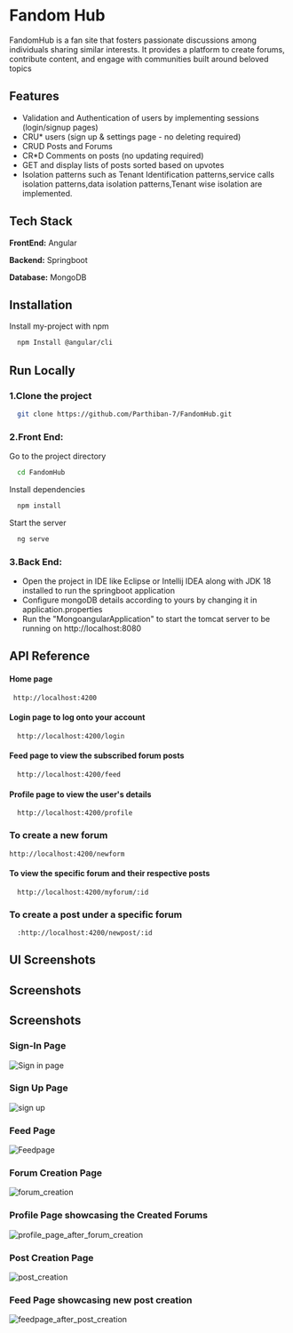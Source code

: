 
# Fandom Hub

FandomHub is a fan site that fosters passionate discussions among individuals sharing similar interests.
It provides a platform to create forums, contribute content, and engage with communities built around beloved topics



## Features

- Validation and Authentication of users by implementing sessions (login/signup pages)
- CRU* users (sign up & settings page - no deleting required)
- CRUD Posts and Forums
- CR*D Comments on posts (no updating required)
- GET and display lists of posts sorted based on upvotes
- Isolation patterns such as Tenant Identification patterns,service calls isolation patterns,data isolation patterns,Tenant wise isolation are implemented.



## Tech Stack

**FrontEnd:** Angular

**Backend:** Springboot

**Database:** MongoDB


## Installation

Install my-project with npm

```bash
  npm Install @angular/cli 
```
    
## Run Locally


### 1.Clone the project
```bash
  git clone https://github.com/Parthiban-7/FandomHub.git
```
### 2.Front End:

Go to the project directory

```bash
  cd FandomHub
```

Install dependencies

```bash
  npm install
```

Start the server

```bash
  ng serve
```
### 3.Back End:
- Open the project in IDE like Eclipse or Intellij IDEA along with JDK 18 installed to run the springboot application
- Configure mongoDB details according to yours by changing it in application.properties
- Run the "MongoangularApplication" to start the tomcat server to be running on http://localhost:8080 




## API Reference

#### Home page

```
 http://localhost:4200
```


#### Login page to log onto your account

```
  http://localhost:4200/login
```

#### Feed page to view the subscribed forum posts
```
  http://localhost:4200/feed 
```
#### Profile page to view the user's details 
```
  http://localhost:4200/profile
```
### To create a new forum 
```
http://localhost:4200/newform 
```

#### To view the specific forum and their respective posts
```
  http://localhost:4200/myforum/:id
```
### To create a post under a specific forum 
```
  :http://localhost:4200/newpost/:id
```

## UI Screenshots


## Screenshots


## Screenshots

### Sign-In Page
![Sign in page](https://github.com/sasirekhasooraj/FandomHub/assets/27855331/ff2bcf5e-bfff-4851-8f20-b6e287851b69)
### Sign Up Page
![sign up](https://github.com/sasirekhasooraj/FandomHub/assets/27855331/727d8955-cc18-4a36-8b7f-bc43bd7cf8b2)
### Feed Page
![Feedpage](https://github.com/sasirekhasooraj/FandomHub/assets/27855331/3ae7a2d3-c1ff-4e1f-8c50-c2a2167908af)
### Forum Creation Page
![forum_creation](https://github.com/sasirekhasooraj/FandomHub/assets/27855331/f865ca6a-2834-445a-b4c1-92061ba4e19f)
### Profile Page showcasing the Created Forums
![profile_page_after_forum_creation](https://github.com/sasirekhasooraj/FandomHub/assets/27855331/30b6141a-2197-44d1-b500-dc018d44191c)
### Post Creation Page
![post_creation](https://github.com/sasirekhasooraj/FandomHub/assets/27855331/728f70f1-021c-4eda-ab3d-5cadfaea3807)
### Feed Page showcasing new post creation
![feedpage_after_post_creation](https://github.com/sasirekhasooraj/FandomHub/assets/27855331/516f1e70-ef09-4888-88d0-62abbce89ebd)

















